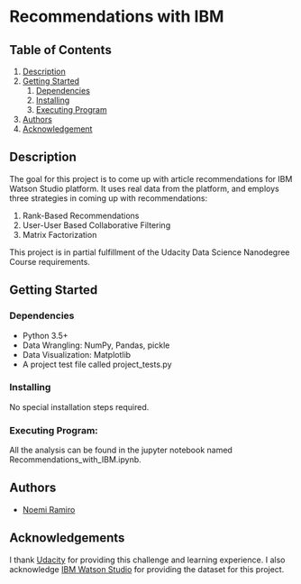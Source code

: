 # Recommendations with IBM

## Table of Contents
1. [Description](#description)
2. [Getting Started](#getting_started)
	1. [Dependencies](#dependencies)
	2. [Installing](#installing)
	3. [Executing Program](#executing)
3. [Authors](#authors)
4. [Acknowledgement](#acknowledgement)

<a name="descripton"></a>
## Description

The goal for this project is to come up with article recommendations for IBM Watson Studio platform. It uses real data from the platform, and employs three strategies in coming up with recommendations:
1. Rank-Based Recommendations
2. User-User Based Collaborative Filtering
3. Matrix Factorization

This project is in partial fulfillment of the Udacity Data Science Nanodegree Course requirements. 

<a name="getting_started"></a>
## Getting Started

<a name="dependencies"></a>
### Dependencies
* Python 3.5+
* Data Wrangling: NumPy, Pandas, pickle 
* Data Visualization: Matplotlib 
* A project test file called project_tests.py

<a name="installing"></a>
### Installing
No special installation steps required.

<a name="executing"></a>

### Executing Program:
All the analysis can be found in the jupyter notebook named Recommendations_with_IBM.ipynb.

<a name="authors"></a>
## Authors

* [Noemi Ramiro](https://github.com/noemistatcat)

## Acknowledgements

I thank [Udacity](https://www.udacity.com/) for providing this challenge and learning experience. I also acknowledge [IBM Watson Studio](https://jp-tok.dataplatform.cloud.ibm.com/login?preselect_region=true) for providing the dataset for this project.
